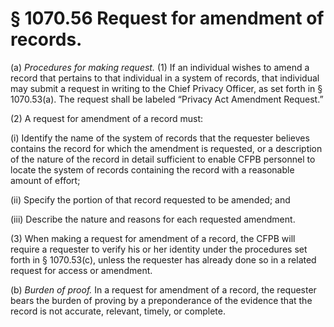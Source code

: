 # § 1070.56   Request for amendment of records.

(a) *Procedures for making request.* (1) If an individual wishes to amend a record that pertains to that individual in a system of records, that individual may submit a request in writing to the Chief Privacy Officer, as set forth in § 1070.53(a). The request shall be labeled “Privacy Act Amendment Request.”


(2) A request for amendment of a record must:


(i) Identify the name of the system of records that the requester believes contains the record for which the amendment is requested, or a description of the nature of the record in detail sufficient to enable CFPB personnel to locate the system of records containing the record with a reasonable amount of effort;


(ii) Specify the portion of that record requested to be amended; and


(iii) Describe the nature and reasons for each requested amendment.


(3) When making a request for amendment of a record, the CFPB will require a requester to verify his or her identity under the procedures set forth in § 1070.53(c), unless the requester has already done so in a related request for access or amendment.


(b) *Burden of proof.* In a request for amendment of a record, the requester bears the burden of proving by a preponderance of the evidence that the record is not accurate, relevant, timely, or complete.




